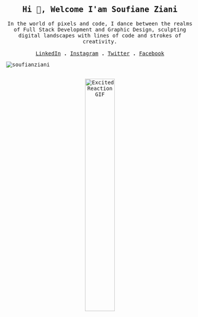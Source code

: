 <samp>
  <h2 align="center">Hi 👋, Welcome I'am Soufiane Ziani</h2>

  <p align="center">
    In the world of pixels and code, I dance between the realms of Full Stack Development and Graphic Design, sculpting digital landscapes with lines of code and strokes of creativity.
    <br/>
    <br/>
    <a href="https://linkedin.com/in/soufiane-ziani-675095232/">LinkedIn</a> <strong>.</strong>
    <a href="https://www.instagram.com/mr_soufiane_ziani/">Instagram</a> <strong>.</strong>
    <a href="https://twitter.com/Soufiane_ZIIANI">Twitter</a> <strong>.</strong>
    <a href="https://www.facebook.com/SoufianeZiani2/">Facebook</a>
    <p align="left">
      <img src="https://komarev.com/ghpvc/?username=soufianziani&label=Profile%20views&color=0e75b6&style=flat" alt="soufianziani" />
    </p>
    <br/>
    <div align="center" height="200">
      <img src="https://media.giphy.com/media/l0IybQ6l8nfKjxQv6/giphy.gif"  width="40%" height="40%" alt="Excited Reaction GIF" />   
    </div>
    <!-- https://media.giphy.com/media/l0IybQ6l8nfKjxQv6/giphy.gif -->
  </p>
</samp>
